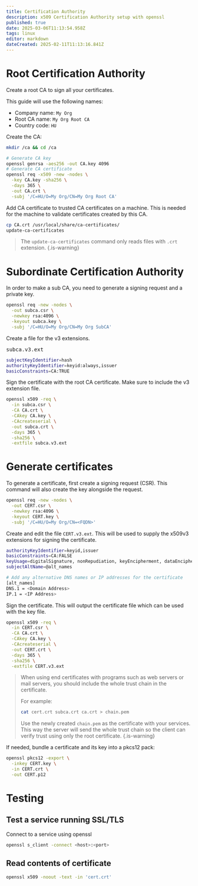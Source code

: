 ```yaml
---
title: Certification Authority
description: x509 Certification Authority setup with openssl
published: true
date: 2025-03-06T11:13:54.958Z
tags: linux
editor: markdown
dateCreated: 2025-02-11T11:13:16.841Z
---
```


# Root Certification Authority
Create a root CA to sign all your certificates.

This guide will use the following names:
 - Company name: `My Org`
 - Root CA name: `My Org Root CA`
 - Country code: `HU`

Create the CA:

```bash
mkdir /ca && cd /ca

# Generate CA key
openssl genrsa -aes256 -out CA.key 4096
# Generate CA certificate
openssl req -x509 -new -nodes \
  -key CA.key -sha256 \
  -days 365 \
  -out CA.crt \
  -subj '/C=HU/O=My Org/CN=My Org Root CA'
```

Add CA certificate to trusted CA certificates on a machine. This is needed for the machine to validate certificates created by this CA.
```sh
cp CA.crt /usr/local/share/ca-certificates/
update-ca-certificates
```

> The `update-ca-certificates` command only reads files with `.crt` extension.
{.is-warning}

# Subordinate Certification Authority

In order to make a sub CA, you need to generate a signing request and a private key.

```bash
openssl req -new -nodes \
  -out subca.csr \
  -newkey rsa:4096 \
  -keyout subca.key \
  -subj '/C=HU/O=My Org/CN=My Org SubCA'
```

Create a file for the v3 extensions.

<kbd>subca.v3.ext</kbd>

```bash
subjectKeyIdentifier=hash
authorityKeyIdentifier=keyid:always,issuer
basicConstraints=CA:TRUE
```

Sign the certificate with the root CA certificate. Make sure to include the v3 extension file.

```bash
openssl x509 -req \
  -in subca.csr \
  -CA CA.crt \
  -CAkey CA.key \
  -CAcreateserial \
  -out subca.crt \
  -days 365 \
  -sha256 \
  -extfile subca.v3.ext
```

# Generate certificates

To generate a certificate, first create a signing request (CSR). This command will also create the key alongside the request.

```bash
openssl req -new -nodes \
  -out CERT.csr \
  -newkey rsa:4096 \
  -keyout CERT.key \
  -subj '/C=HU/O=My Org/CN=<FQDN>'
```

Create and edit the file `CERT.v3.ext`. This will be used to supply the x509v3 extensions for signing the certificate.

```bash
authorityKeyIdentifier=keyid,issuer
basicConstraints=CA:FALSE
keyUsage=digitalSignature, nonRepudiation, keyEncipherment, dataEncipherment
subjectAltName=@alt_names

# Add any alternative DNS names or IP addresses for the certificate
[alt_names]
DNS.1 = <Domain Address>
IP.1 = <IP Address>
```

Sign the certificate. This will output the certificate file which can be used with the key file.

```bash
openssl x509 -req \
  -in CERT.csr \
  -CA CA.crt \
  -CAkey CA.key \
  -CAcreateserial \
  -out CERT.crt \
  -days 365 \
  -sha256 \
  -extfile CERT.v3.ext
```

> When using end certificates with programs such as web servers or mail servers, you should include the whole trust chain in the certificate.
>
> For example:
> ```bash
> cat cert.crt subca.crt ca.crt > chain.pem
> ```
> Use the newly created `chain.pem` as the certificate with your services. This way the server will send the whole trust chain so the client can verify trust using only the root certificate.
{.is-warning}

If needed, bundle a certificate and its key into a pkcs12 pack:

```bash
openssl pkcs12 -export \
  -inkey CERT.key \
  -in CERT.crt \
  -out CERT.p12
```

# Testing

## Test a service running SSL/TLS

Connect to a service using openssl

```bash
openssl s_client -connect <host>:<port>
```

## Read contents of certificate

```bash
openssl x509 -noout -text -in 'cert.crt'
```